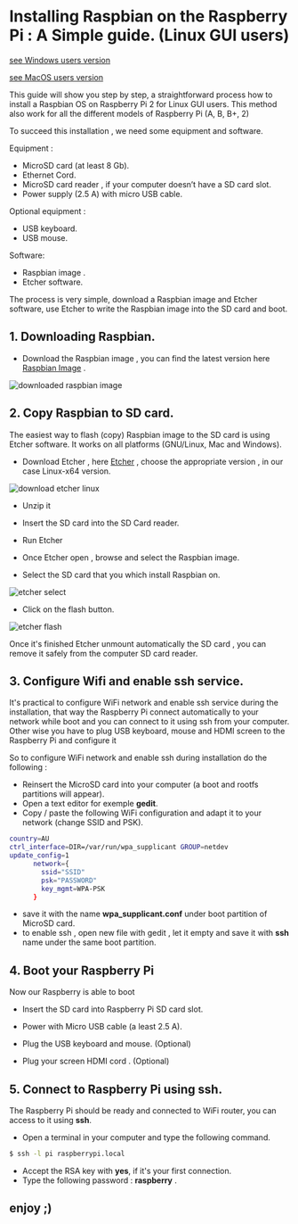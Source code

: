 # Installing Raspbian on the Raspberry Pi : A Simple guide. (Linux GUI users)

[see Windows users version](https://github.com/opendevices/iot.apps/blob/master/doc/od-iot-raspbian-rpi-zero-windows.md)

[see MacOS users version](https://github.com/opendevices/iot.apps/blob/master/doc/)

This guide will show you step by step, a straightforward process how to install a Raspbian OS  on
Raspberry Pi 2 for Linux GUI users. This method also work for all the different models of Raspberry Pi (A, B, B+, 2)


To succeed this installation , we need some equipment and software.

Equipment :

 - MicroSD card (at least 8 Gb).
 - Ethernet Cord.
 - MicroSD card reader , if your computer doesn’t have a SD card slot.
 - Power supply (2.5 A) with micro USB cable.

Optional equipment :
 - USB keyboard.
 - USB mouse.

Software:
 - Raspbian image .
 - Etcher software.

The process is very simple, download a Raspbian image and Etcher software,
use Etcher to write the Raspbian image into the SD card  and boot.


## 1. Downloading Raspbian.

  - Download the Raspbian image ,  you can find the latest version here [Raspbian Image](https://www.raspberrypi.org/downloads/raspbian/) .


![downloaded raspbian image](https://github.com/opendevices/iot.apps/blob/master/doc/img/RaspbianDownload.png)

## 2. Copy Raspbian  to SD card.

The easiest way to flash (copy) Raspbian image to the SD card is using  Etcher software. It works on
all platforms (GNU/Linux, Mac and Windows).

  - Download Etcher , here [Etcher](https://etcher.io/) , choose the appropriate  version , in our case Linux-x64 version.

![download etcher linux](https://github.com/opendevices/iot.apps/blob/master/doc/img/EtcherDownload.png)

  - Unzip it
  - Insert the SD card into the SD Card reader.
  - Run Etcher

  - Once Etcher open , browse and select the Raspbian image.
  - Select the SD card that you which install Raspbian on.

![etcher select](https://github.com/opendevices/iot.apps/blob/master/doc/img/EtcherSelect.png)

  - Click on the flash button.

![etcher flash](https://github.com/opendevices/iot.apps/blob/master/doc/img/EtcherFlash.png)

Once it's finished  Etcher unmount automatically the SD card   , you can  remove it safely  from the computer
SD card reader.

## 3. Configure Wifi and enable ssh service.
It's practical to configure WiFi network and enable ssh service during the installation,
that way the Raspberry Pi connect automatically to your network while boot
and you can connect to it using ssh from your computer.
Other wise you have to plug USB keyboard, mouse and HDMI screen to the Raspberry Pi and configure it

So to configure WiFi network and enable ssh during installation do the following :
 - Reinsert the MicroSD card into your computer (a boot and rootfs partitions will appear).
 - Open a text editor for exemple **gedit**.
 - Copy / paste the following WiFi configuration and adapt it to your network (change SSID and PSK).

 ```bash
 country=AU
 ctrl_interface=DIR=/var/run/wpa_supplicant GROUP=netdev
 update_config=1
       network={
         ssid="SSID"
         psk="PASSWORD"
         key_mgmt=WPA-PSK
       }
 ```
 - save it with the name **wpa_supplicant.conf** under boot partition of MicroSD card.
 - to enable ssh , open new file with gedit , let it empty and save it with **ssh** name under the same boot partition.

## 4. Boot your Raspberry Pi

Now our Raspberry is able to boot

- Insert the SD card into Raspberry Pi SD card slot.
- Power with Micro USB cable (a least 2.5 A).

- Plug the USB keyboard and mouse. (Optional)
- Plug your screen  HDMI cord . (Optional)

## 5. Connect to Raspberry Pi using ssh.

The Raspberry Pi should be ready and connected to WiFi router, you can access to it using **ssh**.

  - Open a terminal in your computer and type the following command.

  ```bash
  $ ssh -l pi raspberrypi.local
  ```

  - Accept the RSA key with **yes**, if it's your first connection.
  - Type the following password  : **raspberry** .

 enjoy  ;)
---


